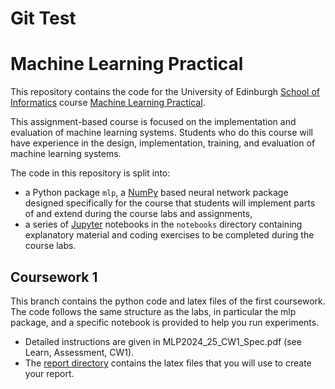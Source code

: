 # Git Test
# Machine Learning Practical

This repository contains the code for the University of Edinburgh [School of Informatics](http://www.inf.ed.ac.uk) course [Machine Learning Practical](http://www.inf.ed.ac.uk/teaching/courses/mlp/).

This assignment-based course is focused on the implementation and evaluation of machine learning systems. Students who do this course will have experience in the design, implementation, training, and evaluation of machine learning systems.

The code in this repository is split into:

  *  a Python package `mlp`, a [NumPy](http://www.numpy.org/) based neural network package designed specifically for the course that students will implement parts of and extend during the course labs and assignments,
  *  a series of [Jupyter](http://jupyter.org/) notebooks in the `notebooks` directory containing explanatory material and coding exercises to be completed during the course labs.

## Coursework 1
This branch contains the python code and latex files of the first coursework. The code follows the same structure as the labs, in particular the mlp package, and a specific notebook is provided to help you run experiments.
 * Detailed instructions are given in MLP2024_25_CW1_Spec.pdf (see Learn, Assessment, CW1).
 * The [report directory](https://github.com/VICO-UoE/mlpractical/tree/mlp2024-25/coursework1/report) contains the latex files that you will use to create your report.
